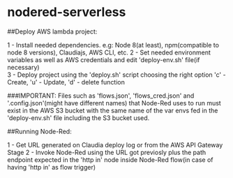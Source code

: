 # nodered-serverless

##Deploy AWS lambda project:

1 - Install needed dependencies. e.g: Node 8(at least), npm(compatible to node 8 versions), Claudiajs, AWS CLI, etc.
2 - Set needed environment variables as well as AWS credentials and edit 'deploy-env.sh' file(if necessary)  
3 - Deploy project using the 'deploy.sh' script choosing the right option 'c' - Create, 'u' - Update, 'd' - delete function

###IMPORTANT: Files such as 'flows.json', 'flows_cred.json' and '.config.json'(might have different names) that Node-Red uses to run must exist in the AWS S3 bucket with the same name of the var envs fed in the 'deploy-env.sh' file including the S3 bucket used.

##Running Node-Red:

1 - Get URL generated on Claudia deploy log or from the AWS API Gateway Stage
2 - Invoke Node-Red using the URL got previosly plus the path endpoint expected in the 'http in' node inside Node-Red flow(in case of having 'http in' as flow trigger)


